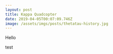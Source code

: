 ```yaml
---
layout: post
title: Kappa Quadcopter
date: 2019-04-05T00:07:09.746Z
image: /assets/imgs/posts/thetatau-history.jpg
---
```

Hello



test
